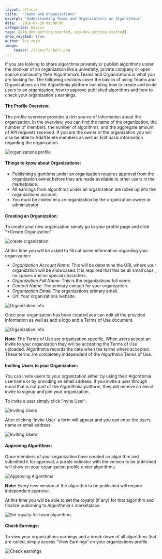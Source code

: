 ```yaml
---
layout: article
title:  "Teams and Organizations"
excerpt: "Understanding Teams and Organizations on Algorithmia"
date:   2016-07-20 01:00:00
categories: basics 
tags: [alg-dev-getting-started, app-dev-getting-started]
show_related: true
author: liz_rush
image:
    teaser: /icons/fa-bolt.png
---
```


If you are looking to share algorithms privately or publish algorithms under the moniker of an organization like a university, private company or open source community then Algorithmia’s Teams and Organizations is what you are looking for. The following sections cover the basics of using Teams and Organizations on the Algorithmia platform including how to create and invite users to an organization, how to approve published algorithms and how to check your organization's earnings.


#### The Profile Overview:

The profile overview provides a rich source of information about the organization. In the overview, you can find the name of the organization, the number of members, the number of algorithms, and the aggregate amount of API requests received. If you are the owner of the organization you will also be able to Add/Delete members as well as Edit basic information regarding the organization. 

<img src="/images/post_images/organizations/org_profile.png" alt="organizations profile" class="screenshot">


#### Things to know about Organizations:
* Publishing algorithms under an organization requires approval from the organization owner before they are made available to other users in the marketplace.
* All earnings from algorithms under an organization are rolled up into the organizations account.
* You must be invited into an organization by the organization owner or administrator.




#### Creating an Organization:

To create your new organization simply go to your profile page and click "+Create Organization"


<img src="/images/post_images/organizations/new_organization.png" alt="create organization" class="screenshot">

At this time you will be asked to fill out some information regarding your organization:

* *Organization Account Name:*
This will be determine the URL where your organization will be showcased. It is required that this be all small caps , no spaces and no special characters.
* *Organization Full Name:* This is the organizations full name.
* *Contact Name:* The primary contact for your organization.
* *Organization Email:* The organizations primary email.
* *Url:* Your organizations website.


<img src="/images/post_images/organizations/org_info.png" alt="Organization info" class="screenshot">

Once your organization has been created you can edit all the provided information as well as add a logo and a Terms of Use document.

<img src="/images/post_images/organizations/org_edit_info.png" alt="Organization info" class="screenshot">

**Note**: The Terms of Use are organization specific. When users accept an invite to your organization they will be accepting the Terms of Use uploaded. Algorithmia records the date when the terms where accepted. These terms are completely independent of the Algorthmia Terms of Use.



#### Inviting Users to your Organization:
You can invite users to your organization either by using their Algorithmia username or by providing an email address. If you invite a user through email that is not part of the Algorithmia platform, they will receive an email invite to signup and join your organization. 

To invite a user simply click 'Invite User':

<img src="/images/post_images/organizations/org_invite_user.png" alt="Inviting Users" class="screenshot">

After clicking 'Invite User' a form will appear and you can enter the users name or email address:

<img src="/images/post_images/organizations/org_invite_form.png" alt="Inviting Users" class="screenshot">

#### Approving Algorithms:
Once members of your organization have created an algorithm and submitted it for approval, a purple indicator with the version to be published will show on your organization profile under algorithms.

<img src="/images/post_images/organizations/org_approve_algo.png" alt="Approving Algorithms" class="screenshot">

**Note:** Every new version of the algorithm to be published will require independent approval. 

At this time you will be able to set the royalty (if any) for that algorithm and finalize publishing to Algorithmia's marketplace. 

<img src="/images/post_images/organizations/org_approve_set_royalty.png" alt="Set royalty for team algorithms" class="screenshot">

#### Check Earnings:
To view your organizations earnings and a break down of all algorithms that are called, simply access "View Earnings" on your organizations profile. 

<img src="/images/post_images/organizations/org_earnings.png" alt="Check earnings" class="screenshot">
